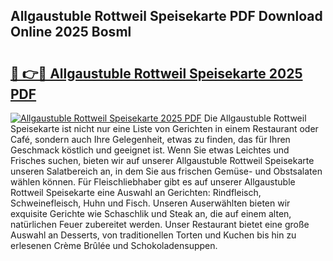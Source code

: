 ## Allgaustuble Rottweil Speisekarte PDF Download Online 2025 Bosml

# <h2><a href="http://gcbchok.nevu.top/?p=Allgaustuble+Rottweil+Speisekarte">🔗 👉🔴 Allgaustuble Rottweil Speisekarte 2025 PDF</a></h2>

[![Allgaustuble Rottweil Speisekarte 2025 PDF](https://i.imgur.com/dBaPXMq.png)](http://gcbchok.nevu.top/?p=Allgaustuble+Rottweil+Speisekarte)
Die Allgaustuble Rottweil Speisekarte ist nicht nur eine Liste von Gerichten in einem Restaurant oder Café, sondern auch Ihre Gelegenheit, etwas zu finden, das für Ihren Geschmack köstlich und geeignet ist. Wenn Sie etwas Leichtes und Frisches suchen, bieten wir auf unserer Allgaustuble Rottweil Speisekarte unseren Salatbereich an, in dem Sie aus frischen Gemüse- und Obstsalaten wählen können. Für Fleischliebhaber gibt es auf unserer Allgaustuble Rottweil Speisekarte eine Auswahl an Gerichten: Rindfleisch, Schweinefleisch, Huhn und Fisch. Unseren Auserwählten bieten wir exquisite Gerichte wie Schaschlik und Steak an, die auf einem alten, natürlichen Feuer zubereitet werden. Unser Restaurant bietet eine große Auswahl an Desserts, von traditionellen Torten und Kuchen bis hin zu erlesenen Crème Brûlée und Schokoladensuppen.

